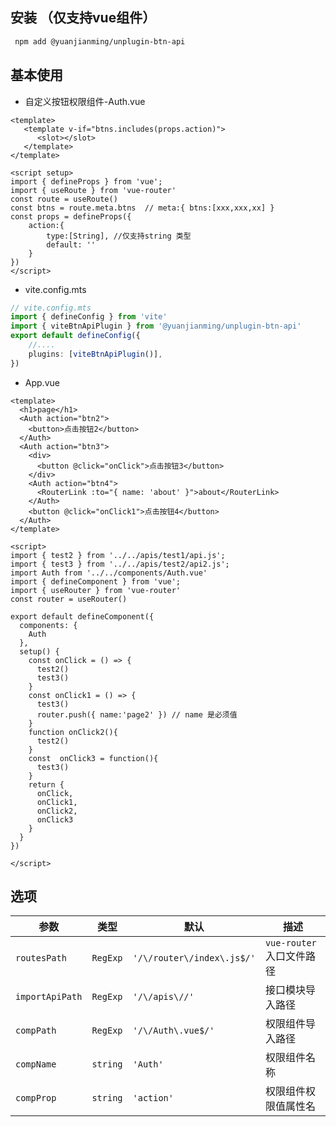 
## 安装 （仅支持vue组件）

```bash
 npm add @yuanjianming/unplugin-btn-api
```

## 基本使用

- 自定义按钮权限组件-Auth.vue

```vue
<template>
   <template v-if="btns.includes(props.action)">
      <slot></slot>
   </template>
</template>

<script setup>
import { defineProps } from 'vue';
import { useRoute } from 'vue-router'
const route = useRoute()
const btns = route.meta.btns  // meta:{ btns:[xxx,xxx,xx] }
const props = defineProps({
    action:{
        type:[String], //仅支持string 类型
        default: ''
    }
})
</script>
```

- vite.config.mts

```ts
// vite.config.mts
import { defineConfig } from 'vite'
import { viteBtnApiPlugin } from '@yuanjianming/unplugin-btn-api'
export default defineConfig({
    //....
    plugins: [viteBtnApiPlugin()],
})
```

- App.vue

```vue
<template>
  <h1>page</h1>
  <Auth action="btn2">
    <button>点击按钮2</button>
  </Auth>
  <Auth action="btn3">
    <div>
      <button @click="onClick">点击按钮3</button>
    </div>
    <Auth action="btn4">
      <RouterLink :to="{ name: 'about' }">about</RouterLink>
    </Auth>
    <button @click="onClick1">点击按钮4</button>
  </Auth>
</template>

<script>
import { test2 } from '../../apis/test1/api.js';
import { test3 } from '../../apis/test2/api2.js';
import Auth from '../../components/Auth.vue'
import { defineComponent } from 'vue';
import { useRouter } from 'vue-router'
const router = useRouter()

export default defineComponent({
  components: {
    Auth
  },
  setup() {
    const onClick = () => {
      test2()
      test3()
    }
    const onClick1 = () => {
      test3()
      router.push({ name:'page2' }) // name 是必须值
    }
    function onClick2(){
      test2()
    }
    const  onClick3 = function(){
      test3()
    }
    return {
      onClick,
      onClick1,
      onClick2,
      onClick3
    }
  }
})

</script>

```


## 选项

|  参数   | 类型  | 默认 | 描述 |
|  ----  | ----  | ---- | ---- |
| `routesPath`  | `RegExp` | `'/\/router\/index\.js$/'` | `vue-router` 入口文件路径
| `importApiPath`  | `RegExp` | `'/\/apis\//'` | 接口模块导入路径
| `compPath`  | `RegExp` | `'/\/Auth\.vue$/'` | 权限组件导入路径
| `compName`  | `string` | `'Auth'` | 权限组件名称
| `compProp`  | `string` | `'action'` | 权限组件权限值属性名






